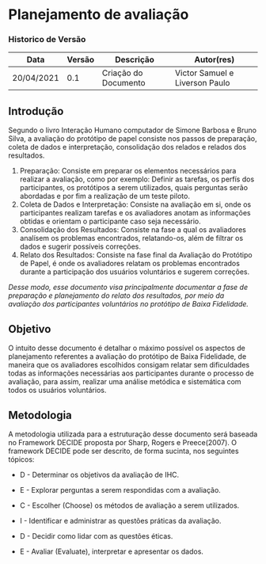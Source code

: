 # Planejamento de avaliação

### Historico de Versão

| Data       | Versão | Descrição             | Autor(res)      |
| ---------- | ------ | --------------------- | --------------- |
| 20/04/2021 | 0.1    | Criação do Documento  | Victor Samuel e Liverson Paulo |


## Introdução
Segundo o livro Interação Humano computador de Simone Barbosa e Bruno Silva, a avaliação do protótipo de papel consiste nos passos de preparação, coleta de dados e interpretação, consolidação dos relados e relados dos resultados. 

1. Preparação: 
    Consiste em preparar os elementos necessários para realizar a avaliação, como por exemplo: Definir as tarefas, os perfís dos participantes, os protótipos a serem utilizados, quais perguntas serão abordadas e por fim a realização de um teste piloto. 
2. Coleta de Dados e Interpretação: 
    Consiste na avaliação em si, onde os participantes realizam tarefas e os avaliadores anotam as informações obtidas e orientam o participante caso seja necessário. 
3. Consolidação dos Resultados:
    Consiste na fase a qual os avaliadores analísem os problemas encontrados, relatando-os, além de filtrar os dados e sugerir possíveis correções. 
4. Relato dos Resultados: 
    Consiste na fase final da Avaliação do Protótipo de Papel, é onde os avaliadores relatam os problemas encontrados durante a participação dos usuários voluntários e sugerem correções. 

*Desse modo, esse documento visa principalmente documentar a fase de preparação e planejamento do relato dos resultados, por meio da avaliação dos participantes voluntários no protótipo de Baixa Fidelidade.*

## Objetivo
O intuito desse documento é detalhar o máximo possível os aspectos de planejamento referentes a avaliação do protótipo de Baixa Fidelidade, de maneira que os avaliadores escolhidos consigam relatar sem dificuldades todas as informações necessárias aos participantes durante o processo de avaliação, para assim, realizar uma análise metódica e sistemática com todos os usuários voluntários. 

## Metodologia 

A metodologia utilizada para a estruturação desse documento será baseada no Framework DECIDE proposta por Sharp, Rogers e Preece(2007). O framework DECIDE pode ser descrito, de forma sucinta, nos seguintes tópicos:

* D - Determinar os objetivos da avaliação de IHC.

* E - Explorar perguntas a serem respondidas com a avaliação.

* C - Escolher (Choose) os métodos de avaliação a serem utilizados.

* I - Identificar e administrar as questões práticas da avaliação.

* D - Decidir como lidar com as questões éticas.

* E - Avaliar (Evaluate), interpretar e apresentar os dados.